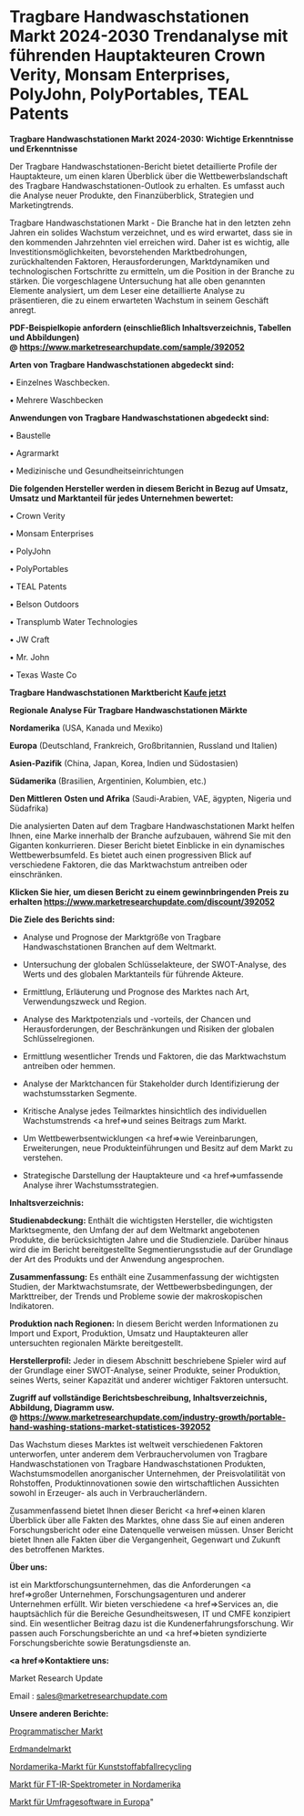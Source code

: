 # Tragbare Handwaschstationen Markt 2024-2030 Trendanalyse mit führenden Hauptakteuren Crown Verity, Monsam Enterprises, PolyJohn, PolyPortables, TEAL Patents

<strong>Tragbare Handwaschstationen Markt 2024-2030: Wichtige Erkenntnisse und Erkenntnisse</strong>

Der Tragbare Handwaschstationen-Bericht bietet detaillierte Profile der Hauptakteure, um einen klaren Überblick über die Wettbewerbslandschaft des Tragbare Handwaschstationen-Outlook zu erhalten. Es umfasst auch die Analyse neuer Produkte, den Finanzüberblick, Strategien und Marketingtrends.

Tragbare Handwaschstationen Markt - Die Branche hat in den letzten zehn Jahren ein solides Wachstum verzeichnet, und es wird erwartet, dass sie in den kommenden Jahrzehnten viel erreichen wird. Daher ist es wichtig, alle Investitionsmöglichkeiten, bevorstehenden Marktbedrohungen, zurückhaltenden Faktoren, Herausforderungen, Marktdynamiken und technologischen Fortschritte zu ermitteln, um die Position in der Branche zu stärken. Die vorgeschlagene Untersuchung hat alle oben genannten Elemente analysiert, um dem Leser eine detaillierte Analyse zu präsentieren, die zu einem erwarteten Wachstum in seinem Geschäft anregt.

<strong><b>PDF-Beispielkopie anfordern (einschließlich Inhaltsverzeichnis, Tabellen und Abbildungen) @ </b></strong><strong><a href=https://www.marketresearchupdate.com/sample/392052><strong>https://www.marketresearchupdate.com/sample/392052</u></a></strong></strong>

<strong>Arten von Tragbare Handwaschstationen abgedeckt sind:</strong>

• Einzelnes Waschbecken.

• Mehrere Waschbecken

<strong>Anwendungen von Tragbare Handwaschstationen abgedeckt sind:</strong>

• Baustelle

• Agrarmarkt

• Medizinische und Gesundheitseinrichtungen

<strong>Die folgenden Hersteller werden in diesem Bericht in Bezug auf Umsatz, Umsatz und Marktanteil für jedes Unternehmen bewertet:</strong>

• Crown Verity

• Monsam Enterprises

• PolyJohn

• PolyPortables

• TEAL Patents

• Belson Outdoors

• Transplumb Water Technologies

• JW Craft

• Mr. John

• Texas Waste Co

<strong>Tragbare Handwaschstationen Marktbericht <a href=https://www.marketresearchupdate.com/buynow/392052>Kaufe jetzt</a></strong>

<strong>Regionale Analyse Für Tragbare Handwaschstationen Märkte</strong>

<strong>Nordamerika</strong> (USA, Kanada und Mexiko)

<strong>Europa</strong> (Deutschland, Frankreich, Großbritannien, Russland und Italien)

<strong>Asien-Pazifik</strong> (China, Japan, Korea, Indien und Südostasien)

<strong>Südamerika</strong> (Brasilien, Argentinien, Kolumbien, etc.)

<strong>Den Mittleren</strong> <strong>Osten und Afrika</strong> (Saudi-Arabien, VAE, ägypten, Nigeria und Südafrika)

Die analysierten Daten auf dem Tragbare Handwaschstationen Markt helfen Ihnen, eine Marke innerhalb der Branche aufzubauen, während Sie mit den Giganten konkurrieren. Dieser Bericht bietet Einblicke in ein dynamisches Wettbewerbsumfeld. Es bietet auch einen progressiven Blick auf verschiedene Faktoren, die das Marktwachstum antreiben oder einschränken.

<strong>Klicken Sie hier, um diesen Bericht zu einem gewinnbringenden Preis zu erhalten
</strong><strong><a href=https://www.marketresearchupdate.com/discount/392052>https://www.marketresearchupdate.com/discount/392052</b></u></strong></a>

<strong>Die Ziele des Berichts sind:</strong>

- Analyse und Prognose der Marktgröße von Tragbare Handwaschstationen Branchen auf dem Weltmarkt.

- Untersuchung der globalen Schlüsselakteure, der SWOT-Analyse, des Werts und des globalen Marktanteils für führende Akteure.

- Ermittlung, Erläuterung und Prognose des Marktes nach Art, Verwendungszweck und Region.

- Analyse des Marktpotenzials und -vorteils, der Chancen und Herausforderungen, der Beschränkungen und Risiken der globalen Schlüsselregionen.

- Ermittlung wesentlicher Trends und Faktoren, die das Marktwachstum antreiben oder hemmen.

- Analyse der Marktchancen für Stakeholder durch Identifizierung der wachstumsstarken Segmente.

- Kritische Analyse jedes Teilmarktes hinsichtlich des individuellen Wachstumstrends <a href=>und</a> seines Beitrags zum Markt.

- Um Wettbewerbsentwicklungen <a href=>wie</a> Vereinbarungen, Erweiterungen, neue Produkteinführungen und Besitz auf dem Markt zu verstehen.

- Strategische Darstellung der Hauptakteure und <a href=>umfas</a>sende Analyse ihrer Wachstumsstrategien.

<strong>Inhaltsverzeichnis:</strong>

<strong>Studienabdeckung:</strong> Enthält die wichtigsten Hersteller, die wichtigsten Marktsegmente, den Umfang der auf dem Weltmarkt angebotenen Produkte, die berücksichtigten Jahre und die Studienziele. Darüber hinaus wird die im Bericht bereitgestellte Segmentierungsstudie auf der Grundlage der Art des Produkts und der Anwendung angesprochen.

<strong>Zusammenfassung:</strong> Es enthält eine Zusammenfassung der wichtigsten Studien, der Marktwachstumsrate, der Wettbewerbsbedingungen, der Markttreiber, der Trends und Probleme sowie der makroskopischen Indikatoren.

<strong>Produktion nach Regionen:</strong> In diesem Bericht werden Informationen zu Import und Export, Produktion, Umsatz und Hauptakteuren aller untersuchten regionalen Märkte bereitgestellt.

<strong>Herstellerprofil:</strong> Jeder in diesem Abschnitt beschriebene Spieler wird auf der Grundlage einer SWOT-Analyse, seiner Produkte, seiner Produktion, seines Werts, seiner Kapazität und anderer wichtiger Faktoren untersucht.

<strong><b>Zugriff auf vollständige Berichtsbeschreibung, Inhaltsverzeichnis, Abbildung, Diagramm usw. @ </b></strong><strong><a href=https://www.marketresearchupdate.com/industry-growth/portable-hand-washing-stations-market-statistices-392052>https://www.marketresearchupdate.com/industry-growth/portable-hand-washing-stations-market-statistices-392052</a></strong>

Das Wachstum dieses Marktes ist weltweit verschiedenen Faktoren unterworfen, unter anderem dem Verbrauchervolumen von Tragbare Handwaschstationen von Tragbare Handwaschstationen Produkten, Wachstumsmodellen anorganischer Unternehmen, der Preisvolatilität von Rohstoffen, Produktinnovationen sowie den wirtschaftlichen Aussichten sowohl in Erzeuger- als auch in Verbraucherländern.

Zusammenfassend bietet Ihnen dieser Bericht <a href=>einen</a> klaren Überblick über alle Fakten des Marktes, ohne dass Sie auf einen anderen Forschungsbericht oder eine Datenquelle verweisen müssen. Unser Bericht bietet Ihnen alle Fakten über die Vergangenheit, Gegenwart und Zukunft des betroffenen Marktes.

<strong>Über uns:</strong>

 ist ein Marktforschungsunternehmen, das die Anforderungen <a href=>großer</a> Unternehmen, Forschungsagenturen und anderer Unternehmen erfüllt. Wir bieten verschiedene <a href=>Services</a> an, die hauptsächlich für die Bereiche Gesundheitswesen, IT und CMFE konzipiert sind. Ein wesentlicher Beitrag dazu ist die Kundenerfahrungsforschung. Wir passen auch Forschungsberichte an und <a href=>bieten</a> syndizierte Forschungsberichte sowie Beratungsdienste an.

<strong><a href=>Kontaktiere uns:</a></strong>

Market Research Update

Email : sales@marketresearchupdate.com

<strong>Unsere anderen Berichte:</strong>

<a href=https://www.linkedin.com/pulse/programmatic-marketing-advertising-market-witness>Programmatischer Markt</a>

<a href=https://www.linkedin.com/pulse/tiger-nut-market-2023-remarking-enormous-growth>Erdmandelmarkt</a>

<a href=https://www.linkedin.com/pulse/north-america-waste-plastic-recycling-market>Nordamerika-Markt für Kunststoffabfallrecycling</a>

<a href=https://www.linkedin.com/pulse/north-america-ft-ir-spectrometers-market-2023>Markt für FT-IR-Spektrometer in Nordamerika</a>

<a href=https://www.linkedin.com/pulse/europe-survey-software-market-report-oap7f/>Markt für Umfragesoftware in Europa</a>"
